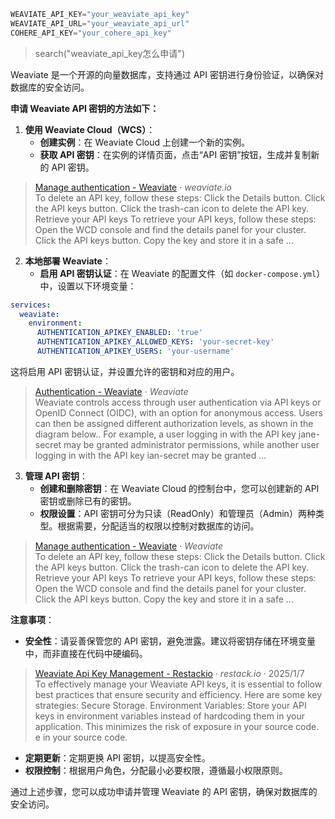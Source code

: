 ```python
WEAVIATE_API_KEY="your_weaviate_api_key"
WEAVIATE_API_URL="your_weaviate_api_url"
COHERE_API_KEY="your_cohere_api_key"
```

> search("weaviate_api_key怎么申请")
>

Weaviate 是一个开源的向量数据库，支持通过 API 密钥进行身份验证，以确保对数据库的安全访问。

**申请 Weaviate API 密钥的方法如下：**

1. **使用 Weaviate Cloud（WCS）**：
    - **创建实例**：在 Weaviate Cloud 上创建一个新的实例。
    - **获取 API 密钥**：在实例的详情页面，点击“API 密钥”按钮，生成并复制新的 API 密钥。 

> [Manage authentication - Weaviate](https://weaviate.io/developers/wcs/platform/manage-api-keys?utm_source=chatgpt.com) · _weaviate.io_  
To delete an API key, follow these steps: Click the Details button. Click the API keys button. Click the trash-can icon to delete the API key. Retrieve your API keys To retrieve your API keys, follow these steps: Open the WCD console and find the details panel for your cluster. Click the API keys button. Copy the key and store it in a safe ...
>

2. **本地部署 Weaviate**：
    - **启用 API 密钥认证**：在 Weaviate 的配置文件（如 `docker-compose.yml`）中，设置以下环境变量：

```yaml
services:
  weaviate:
    environment:
      AUTHENTICATION_APIKEY_ENABLED: 'true'
      AUTHENTICATION_APIKEY_ALLOWED_KEYS: 'your-secret-key'
      AUTHENTICATION_APIKEY_USERS: 'your-username'
```

这将启用 API 密钥认证，并设置允许的密钥和对应的用户。 

> [Authentication - Weaviate](https://weaviate.io/developers/weaviate/configuration/authentication?utm_source=chatgpt.com) · _Weaviate_  
Weaviate controls access through user authentication via API keys or OpenID Connect (OIDC), with an option for anonymous access. Users can then be assigned different authorization levels, as shown in the diagram below.. For example, a user logging in with the API key jane-secret may be granted administrator permissions, while another user logging in with the API key ian-secret may be granted ...
>

3. **管理 API 密钥**：
    - **创建和删除密钥**：在 Weaviate Cloud 的控制台中，您可以创建新的 API 密钥或删除已有的密钥。
    - **权限设置**：API 密钥可分为只读（ReadOnly）和管理员（Admin）两种类型。根据需要，分配适当的权限以控制对数据库的访问。 

> [Manage authentication - Weaviate](https://weaviate.io/developers/wcs/platform/manage-api-keys?utm_source=chatgpt.com) · _Weaviate_  
To delete an API key, follow these steps: Click the Details button. Click the API keys button. Click the trash-can icon to delete the API key. Retrieve your API keys To retrieve your API keys, follow these steps: Open the WCD console and find the details panel for your cluster. Click the API keys button. Copy the key and store it in a safe ...
>



**注意事项**：

+ **安全性**：请妥善保管您的 API 密钥，避免泄露。建议将密钥存储在环境变量中，而非直接在代码中硬编码。 

> [Weaviate Api Key Management - Restackio](https://www.restack.io/p/weaviate-answer-api-key-management-cat-ai?utm_source=chatgpt.com) · _restack.io_ · 2025/1/7  
To effectively manage your Weaviate API keys, it is essential to follow best practices that ensure security and efficiency. Here are some key strategies: Secure Storage. Environment Variables: Store your API keys in environment variables instead of hardcoding them in your application. This minimizes the risk of exposure in your source code.  
e in your source code.
>

+ **定期更新**：定期更换 API 密钥，以提高安全性。
+ **权限控制**：根据用户角色，分配最小必要权限，遵循最小权限原则。

通过上述步骤，您可以成功申请并管理 Weaviate 的 API 密钥，确保对数据库的安全访问。

